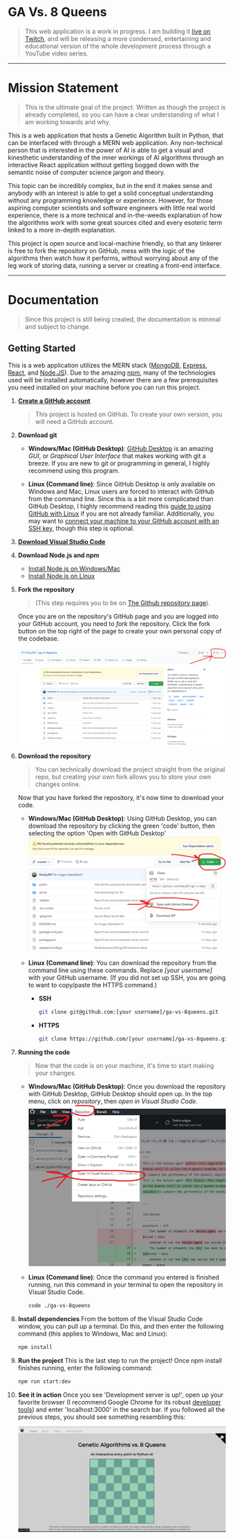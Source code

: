 # GA Vs. 8 Queens
>   This web application is a work in progress. I am building it [live on Twitch](https://www.twitch.tv/robbybergers), and will be releasing a more condensed, entertaining and educational version of the whole development process through a YouTube video series.

---

# Mission Statement
>   This is the ultimate goal of the project. Written as though the project is already completed, so you can have a clear understanding of what I am working towards and why.

This is a web application that hosts a Genetic Algorithm built in Python, that can be interfaced with through a MERN web application. Any non-technical person that is interested in the power of AI is able to get a visual and kinesthetic understanding of the inner workings of AI algorithms through an interactive React application without getting bogged down with the semantic noise of computer science jargon and theory. 

This topic can be incredibly complex, but in the end it makes sense and anybody with an interest is able to get a solid conceptual understanding without any programming knowledge or experience. However, for those aspiring computer scientists and software engineers with little real world experience, there is a more technical and in-the-weeds explanation of how the algorithms work with some great sources cited and every esoteric term linked to a more in-depth explanation. 

This project is open source and local-machine friendly, so that any tinkerer is free to fork the repository on GitHub, mess with the logic of the algorithms then watch how it performs, without worrying about any of the leg work of storing data, running a server or creating a front-end interface.

---

# Documentation
>   Since this project is still being created, the documentation is minimal and subject to change.

## Getting Started
This is a web application utilizes the MERN stack ([MongoDB](https://www.mongodb.com/), [Express](https://expressjs.com/), [React](https://reactjs.org/), and [Node.JS](https://nodejs.org/)). Due to the amazing [npm](https://www.npmjs.com/), many of the technologies used will be installed automatically, however there are a few prerequisites you need installed on your machine before you can run this project.

1.  **[Create a GitHub account](https://github.com/join?ref_cta=Sign+up&ref_loc=header+logged+out&ref_page=%2F&source=header-home)**
    >   This project is hosted on GitHub. To create your own version, you will need a GitHub account.

1.  **Download git**

    -   **Windows/Mac (GitHub Desktop)**:
        [GitHub Desktop](https://desktop.github.com/) is an amazing _GUI_, or _Graphical User Interface_ that makes working with git a breeze. If you are new to git or programming in general, I highly recommend using this program.

    -   **Linux (Command line)**:
        Since GitHub Desktop is only available on Windows and Mac, Linux users are forced to interact with GitHub from the command line. Since this is a bit more complicated than GitHub Desktop, I highly recommend reading this [guide to using GitHub with Linux](https://www.howtoforge.com/tutorial/install-git-and-github-on-ubuntu/) if you are not already familiar. Additionally, you may want to [connect your machine to your GitHub account with an SSH key](https://medium.com/@pacroy/connecting-to-github-with-ssh-f54248ccf30d), though this step is optional.

1.  **[Download Visual Studio Code](https://code.visualstudio.com/download)**

1.  **Download Node.js and npm**
    -   [Install Node.js on Windows/Mac](https://nodejs.org/en/)
    -   [Install Node.js on Linux](https://nodejs.org/en/download/package-manager/)

1.  **Fork the repository**
    >   (This step requires you to be on [The Github repository page](https://github.com/RobbyB97/ga-vs-8queens)).

    Once you are on the repository's GitHub page and you are logged into your GitHub account, you need to _fork_ the repository. Click the fork button on the top right of the page to create your own personal copy of the codebase.

    ![Fork the repository](./public/dist/images/screenshots/fork_on_github.png)

1.  **Download the repository**
    >   You can technically download the project straight from the original repo, but creating your own fork allows you to store your own changes online.

    Now that you have forked the repository, it's now time to download your code.

    -   **Windows/Mac (GitHub Desktop)**:
        Using GitHub Desktop, you can download the repository by clicking the green 'code' button, then selecting the option 'Open with GitHub Desktop'
        ![Cloning the repository with GitHub Desktop](./public/dist/images/screenshots/download_the_repository.png)

    -   **Linux (Command line)**:
        You can download the repository from the command line using these commands. Replace _[your username]_ with your GitHub username. (If you did not set up SSH, you are going to want to copy/paste the HTTPS command.)

        -   **SSH**
            ```bash
            git clone git@github.com:[your username]/ga-vs-8queens.git
            ```

        -   **HTTPS**
            ```bash
            git clone https://github.com/[your username]/ga-vs-8queens.git
            ```

1.  **Running the code**
    >   Now that the code is on your machine, it's time to start making your changes.

    -   **Windows/Mac (GitHub Desktop)**:
        Once you download the repository with GitHub Desktop, GitHub Desktop should open up. In the top menu, click on _repository_, then _open in Visual Studio Code_.
        ![Open Visual Studio Code](./public/dist/images/screenshots/open_in_vscode.png)

    -   **Linux (Command line)**:
        Once the command you entered is finished running, run this command in your terminal to open the repository in Visual Studio Code.
        ```bash
        code ./ga-vs-8queens
        ```

1.  **Install dependencies**
    From the bottom of the Visual Studio Code window, you can pull up a terminal. Do this, and then enter the following command (this applies to Windows, Mac and Linux):
    ```bash
    npm install
    ```

1.  **Run the project**
    This is the last step to run the project! Once npm install finishes running, enter the following command:
    ```bash
    npm run start:dev
    ```

1.  **See it in action**
    Once you see 'Development server is up!', open up your favorite browser (I recommend Google Chrome for its robust [developer tools](https://developers.google.com/web/tools/chrome-devtools)) and enter 'localhost:3000' in the search bar. If you followed all the previous steps, you should see something resembling this:
    
    ![GA vs. 8 Queens homepage](./public/dist/images/screenshots/homepage.png)